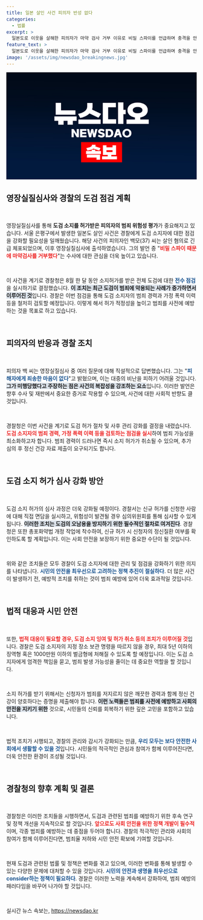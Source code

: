 ```yaml
---
title: 일본 살인 사건 피의자 반성 없다
categories:
  - 법률
excerpt: >
  일본도로 이웃을 살해한 피의자가 마약 검사 거부 이유로 비밀 스파이를 언급하며 충격을 안겼습니다. 경찰, 도검 소지 전수 점검 나선다!
feature_text: >
  일본도로 이웃을 살해한 피의자가 마약 검사 거부 이유로 비밀 스파이를 언급하며 충격을 안겼습니다. 경찰, 도검 소지 전수 점검 나선다!
image: '/assets/img/newsdao_breakingnews.jpg'
---
```


<p><img src="/assets/img/newsdao_breakingnews.jpg" alt="cryptoinkorea 속보" /></p>

<h2 data-ke-size="size26">영장실질심사와 경찰의 도검 점검 계획</h2>

<p data-ke-size="size16">&nbsp;</p>

<p>영장실질심사를 통해 <strong>도검 소지를 허가받은 피의자의 범죄 위험성 평가</strong>가 중요해지고 있습니다. 서울 은평구에서 발생한 일본도 살인 사건은 경찰에게 도검 소지자에 대한 점검을 강화할 필요성을 일깨웠습니다. 해당 사건의 피의자인 백모(37) 씨는 살인 혐의로 긴급 체포되었으며, 이후 영장실질심사에 출석하였습니다. 그의 발언 중 "<b><span style="color: #ee2323;">비밀 스파이 때문에 마약검사를 거부했다</span></b>"는 수사에 대한 관심을 더욱 높이고 있습니다.</p>

<p data-ke-size="size16">&nbsp;</p>

<p>이 사건을 계기로 경찰청은 8월 한 달 동안 소지허가를 받은 전체 도검에 대한 <b><span style="color: #1a5490;">전수 점검</span></b>을 실시하기로 결정했습니다. <b><span style="background-color: #21538527;">이 조치는 최근 도검이 범죄에 악용되는 사례가 증가하면서 이루어진 것</span></b>입니다. 경찰은 이번 점검을 통해 도검 소지자의 범죄 경력과 가정 폭력 이력 등을 철저히 검토할 예정입니다. 이렇게 해서 허가 적정성을 높이고 범죄를 사전에 예방하는 것을 목표로 하고 있습니다.</p>

<p data-ke-size="size16">&nbsp;</p>

<h2 data-ke-size="size26">피의자의 반응과 경찰 조치</h2>

<p data-ke-size="size16">&nbsp;</p>

<p>피의자 백 씨는 영장실질심사 중 여러 질문에 대해 직설적으로 답변했습니다. 그는 "<b><span style="color: #1a5490;">피해자에게 죄송한 마음이 없다</span></b>"고 밝혔으며, 이는 대중의 비난을 피하기 어려울 것입니다. <b><span style="background-color: #21538527;">그가 미행당했다고 주장하는 점은 사건의 복잡성을 강조하는 요소</span></b>입니다. 이러한 발언은 향후 수사 및 재판에서 중요한 증거로 작용할 수 있으며, 사건에 대한 사회적 반향도 클 것입니다.</p>

<p data-ke-size="size16">&nbsp;</p>

<p>경찰청은 이번 사건을 계기로 도검 허가 절차 및 사후 관리 강화를 결정을 내렸습니다. <b><span style="color: #ee2323;">도검 소지자의 범죄 경력, 가정 폭력 이력 등을 검토하는 점검을 실시</span></b>하여 범죄 가능성을 최소화하고자 합니다. 범죄 경력이 드러나면 즉시 소지 허가가 취소될 수 있으며, 추가 심의 후 정신 건강 자료 제출이 요구되기도 합니다.</p>

<p data-ke-size="size16">&nbsp;</p>

<h2 data-ke-size="size26">도검 소지 허가 심사 강화 방안</h2>

<p data-ke-size="size16">&nbsp;</p>

<p>도검 소지 허가의 심사 과정은 더욱 강화될 예정이다. 경찰서는 신규 허가를 신청한 사람에 대해 직접 면담을 실시하고, 위험성이 발견될 경우 심의위원회를 통해 심사할 수 있게 됩니다. <b><span style="background-color: #21538527;">이러한 조치는 도검의 오남용을 방지하기 위한 필수적인 절차로 여겨진다</span></b>. 경찰청은 또한 총포화약법 개정 작업에 착수하여, 신규 허가 시 신청자의 정신질환 여부를 확인하도록 할 계획입니다. 이는 사회 안전을 보장하기 위한 중요한 수단이 될 것입니다.</p>

<p data-ke-size="size16">&nbsp;</p>

<p>위와 같은 조치들은 모두 경찰이 도검 소지자에 대한 관리 및 점검을 강화하기 위한 의지를 나타냅니다. <b><span style="color: #1a5490;">시민의 안전을 최우선으로 고려하는 정책 추진이 절실하다</span></b>. 더 많은 사건이 발생하기 전, 예방적 조치를 취하는 것이 범죄 예방에 있어 더욱 효과적일 것입니다.</p>

<p data-ke-size="size16">&nbsp;</p>

<h2 data-ke-size="size26">법적 대응과 시민 안전</h2>

<p data-ke-size="size16">&nbsp;</p>

<p>또한, <b><span style="color: #ee2323;">법적 대응이 필요할 경우, 도검 소지 잉여 및 허가 취소 등의 조치가 이루어질 것</span></b>입니다. 경찰은 도검 소지자의 지정 장소 보관 명령을 따르지 않을 경우, 최대 5년 이하의 징역형 혹은 1000만원 이하의 벌금형에 처해질 수 있도록 할 예정입니다. 이는 도검 소지자에게 엄격한 책임을 묻고, 범죄 발생 가능성을 줄이는 데 중요한 역할을 할 것입니다.</p>

<p data-ke-size="size16">&nbsp;</p>

<p>소지 허가를 받기 위해서는 신청자가 범죄를 저지르지 않은 깨끗한 경력과 함께 정신 건강이 양호하다는 증명을 제출해야 합니다. <b><span style="background-color: #21538527;">이런 노력들은 범죄를 사전에 예방하고 사회의 안전을 지키기 위한</span></b> 것으로, 시민들의 신뢰를 회복하기 위한 깊은 고민을 포함하고 있습니다.</p>

<p data-ke-size="size16">&nbsp;</p>

<p>법적 조치가 시행되고, 경찰의 관리와 감시가 강화되는 만큼, <b><span style="color: #1a5490;">우리 모두는 보다 안전한 사회에서 생활할 수 있을 것</span></b>입니다. 시민들의 적극적인 관심과 참여가 함께 이루어진다면, 더욱 안전한 환경이 조성될 것입니다.</p>

<p data-ke-size="size16">&nbsp;</p>

<h2 data-ke-size="size26">경찰청의 향후 계획 및 결론</h2>

<p data-ke-size="size16">&nbsp;</p>

<p>경찰청은 이러한 조치들을 시행하면서, 도검과 관련된 범죄를 예방하기 위한 후속 연구 및 정책 개선을 지속적으로 할 것입니다. <b><span style="color: #ee2323;">앞으로도 사회 안전을 위한 정책 개발이 필수적</span></b>이며, 각종 범죄를 예방하는 데 중점을 두어야 합니다. 경찰의 적극적인 관리와 사회의 참여가 함께 이루어진다면, 범죄율 저하와 시민 안전 확보에 기여할 것입니다.</p>

<p data-ke-size="size16">&nbsp;</p>

<p>현재 도검과 관련된 법률 및 정책은 변화를 겪고 있으며, 이러한 변화를 통해 발생할 수 있는 다양한 문제에 대처할 수 있을 것입니다. <b><span style="color: #1a5490;">시민의 안전과 생명을 최우선으로 consider하는 정책이 필요하다</span></b>. 경찰은 이러한 노력을 계속해서 강화하여, 범죄 예방의 패러다임을 바꾸어 나가야 할 것입니다.</p>

<p data-ke-size="size16">&nbsp;</p>
실시간 뉴스 속보는, <a href="https://newsdao.kr" rel="dofollow">https://newsdao.kr</a>


